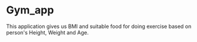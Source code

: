 # Gym_app
This application gives us BMI  and suitable food  for doing exercise based on person's Height, Weight and Age.
